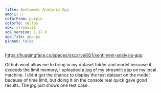 ```yaml
---
title: Sentiment Analysis App
emoji: 🚀
colorFrom: purple
colorTo: yellow
sdk: streamlit
sdk_version: 1.17.0
app_file: app.py
pinned: false
---
```


https://huggingface.co/spaces/oscarvel821/sentiment-analysis-app


Github wont allow me to bring in my dataset folder and model because it exceeds the limit memory, I uploaded a jpg of my streamlit app on my local machine. I didnt get the chance to display the test dataset on the model because of time limit, but doing it on the console real quick gave good results. The jpg just shows one test case. 
